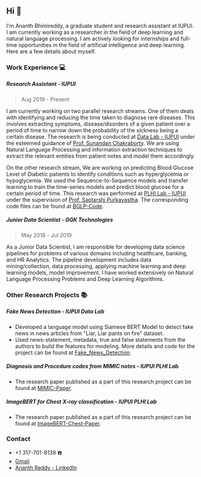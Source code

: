 ## Hi 👋

I'm Ananth Bhimireddy, a graduate student and research assistant at IUPUI. I am currently working as a researcher in the field of deep learning and natural language processing. I am actively looking for internships and full-time opportunities in the field of artificial intelligence and deep learning. Here are a few details about myself.

### Work Experience :computer:

##### Research Assistant - IUPUI
> Aug 2019 - Present

I am currently working on two parallel research streams. One of them deals with identifying and reducing the time taken to diagnose rare diseases. This involves extracting symptoms, disease/disorders of a given patient over a period of time to narrow down the probability of the sickness being a certain disease. The research is being conducted at [Data Lab - IUPUI](https://data.soic.iupui.edu/people.html) under the esteemed guidance of [Prof. Sunandan Chakraborty](https://soic.iupui.edu/people/sunandan-chakraborty/). We are using Natural Language Processing and information extraction techniques to extract the relevant entities from patient notes and model them accordingly.

On the other research stream, We are working on predicting Blood Glucose Level of Diabetic patients to identify conditions such as hyperglycemia or hypoglycemia. We used the Sequence-to-Sequence models and transfer learning to train the time-series models and predict blood glucose for a certain period of time. This research was performed at [PLHI Lab - IUPUI](https://plhi.sitehost.iu.edu/) under the supervision of [Prof. Saptarshi Purkayastha](https://soic.iupui.edu/people/saptarshi-purkayastha/). The corresponding code files can be found at [BGLP-Code](https://github.com/iupui-soic/bglp2).

##### Junior Data Scientist - GGK Technologies
> May 2018 - Jul 2019

As a Junior Data Scientist, I am responsible for developing data science pipelines for problems of various domains including healthcare, banking, and HR Analytics. The pipeline development includes data mining/collection, data processing, applying machine learning and deep learning models, model improvement. I have worked extensively on Natural Language Processing Problems and Deep Learning Algorithms.

### Other Research Projects :books:

##### Fake News Detection - IUPUI Data Lab
* Developed a language model using Siamese BERT Model to detect fake news in news articles from "Liar, Liar pants on fire" dataset.
* Used news-statement, metadata, true and false statements from the authors to build the features for modeling. More details and code for the project can be found at [Fake_News_Detection](https://github.com/anbhimi/fake_news_detection).

##### Diagnosis and Procedure codes from MIMIC notes - IUPUI PLHI Lab
* The research paper published as a part of this research project can be found at [MIMIC-Paper](https://arxiv.org/abs/2003.07507).

##### ImageBERT for Chest X-ray classification - IUPUI PLHI Lab
* The research paper published as a part of this research project can be found at [ImageBERT-Chest-Paper](https://scholarworks.iupui.edu/handle/1805/23153).


### Contact

* +1 317-701-8138 :phone:
* [Gmail](mailto:bananthreddy30@gmail.com)
* [Ananth Reddy - LinkedIn](https://www.linkedin.com/in/ananth-reddy-bhimireddy-703245188/)

<!--
**anbhimi/anbhimi** is a ✨ _special_ ✨ repository because its `README.md` (this file) appears on your GitHub profile.

Here are some ideas to get you started:

- 🔭 I’m currently working on ...
- 🌱 I’m currently learning ...
- 👯 I’m looking to collaborate on ...
- 🤔 I’m looking for help with ...
- 💬 Ask me about ...
- 📫 How to reach me: ...
- 😄 Pronouns: ...
- ⚡ Fun fact: ...
-->
